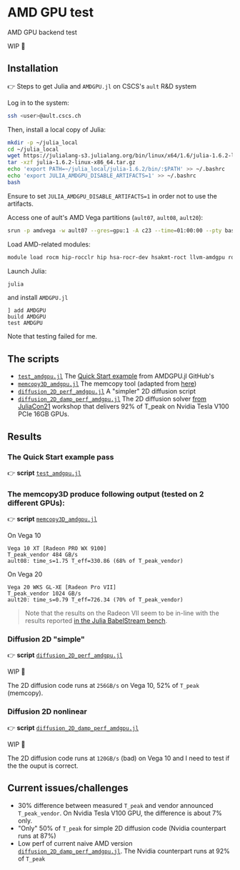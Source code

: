 # AMD GPU test
AMD GPU backend test

WIP 🚧

## Installation
👉 Steps to get Julia and `AMDGPU.jl` on CSCS's `ault` R&D system

Log in to the system:
```sh
ssh <user>@ault.cscs.ch
```
Then, install a local copy of Julia:
```sh
mkdir -p ~/julia_local
cd ~/julia_local
wget https://julialang-s3.julialang.org/bin/linux/x64/1.6/julia-1.6.2-linux-x86_64.tar.gz
tar -xzf julia-1.6.2-linux-x86_64.tar.gz
echo 'export PATH=~/julia_local/julia-1.6.2/bin/:$PATH' >> ~/.bashrc
echo 'export JULIA_AMDGPU_DISABLE_ARTIFACTS=1' >> ~/.bashrc
bash
```
Ensure to set `JULIA_AMDGPU_DISABLE_ARTIFACTS=1` in order not to use the artifacts.

Access one of ault's AMD Vega partitions (`ault07`, `ault08`, `ault20`):
```sh
srun -p amdvega -w ault07 --gres=gpu:1 -A c23 --time=01:00:00 --pty bash
```

Load AMD-related modules:
```sh
module load rocm hip-rocclr hip hsa-rocr-dev hsakmt-roct llvm-amdgpu rocm-cmake rocminfo roctracer-dev-api
```
Launch Julia:
```sh
julia
```
and install `AMDGPU.jl`
```julia-repl
] add AMDGPU
build AMDGPU
test AMDGPU
```
Note that testing failed for me.


## The scripts
* [`test_amdgpu.jl`](scripts/test_amdgpu.jl) The [Quick Start example](https://amdgpu.juliagpu.org/stable/quickstart/) from AMDGPU.jl GitHub's
* [`memcopy3D_amdgpu.jl`](scripts/memcopy3D_amdgpu.jl) The memcopy tool (adapted from [here](https://github.com/luraess/parallel-gpu-workshop-JuliaCon21/blob/main/extras/memcopy3D.jl))
* [`diffusion_2D_perf_amdgpu.jl`](scripts/diffusion_2D_perf_amdgpu.jl) A "simpler" 2D diffusion script
* [`diffusion_2D_damp_perf_amdgpu.jl`](scripts/diffusion_2D_damp_perf_amdgpu.jl) The 2D diffusion solver [from JuliaCon21](https://github.com/luraess/parallel-gpu-workshop-JuliaCon21#gpu-implementation) workshop that delivers 92% of T_peak on Nvidia Tesla V100 PCIe 16GB GPUs.

## Results
### The Quick Start example pass
👉 **script** [`test_amdgpu.jl`](scripts/test_amdgpu.jl)

### The memcopy3D produce following output (tested on 2 different GPUs):
👉 **script** [`memcopy3D_amdgpu.jl`](scripts/memcopy3D_amdgpu.jl)

On Vega 10
```
Vega 10 XT [Radeon PRO WX 9100]
T_peak_vendor 484 GB/s
ault08: time_s=1.75 T_eff=330.86 (68% of T_peak_vendor)
```

On Vega 20
```
Vega 20 WKS GL-XE [Radeon Pro VII]
T_peak_vendor 1024 GB/s
ault20: time_s=0.79 T_eff=726.34 (70% of T_peak_vendor)
```
> Note that the results on the Radeon VII seem to be in-line with the results reported [in the Julia BabelStream bench](https://github.com/UoB-HPC/BabelStream/pull/106#issuecomment-897621652).

### Diffusion 2D "simple"
👉 **script** [`diffusion_2D_perf_amdgpu.jl`](scripts/diffusion_2D_perf_amdgpu.jl)

WIP 🚧

The 2D diffusion code runs at `256GB/s` on Vega 10, 52% of `T_peak` (memcopy).

### Diffusion 2D nonlinear
👉 **script** [`diffusion_2D_damp_perf_amdgpu.jl`](scripts/diffusion_2D_damp_perf_amdgpu.jl)

WIP 🚧

The 2D diffusion code runs at `120GB/s` (bad) on Vega 10 and I need to test if the the ouput is correct.

## Current issues/challenges
- 30% difference between measured `T_peak` and vendor announced `T_peak_vendor`. On Nvidia Tesla V100 GPU, the difference is about 7% only.
- "Only" 50% of `T_peak` for simple 2D diffusion code (Nvidia counterpart runs at 87%)
- Low perf of current naive AMD version [`diffusion_2D_damp_perf_amdgpu.jl`](scripts/diffusion_2D_damp_perf_amdgpu.jl). The Nvidia counterpart runs at 92% of `T_peak`
